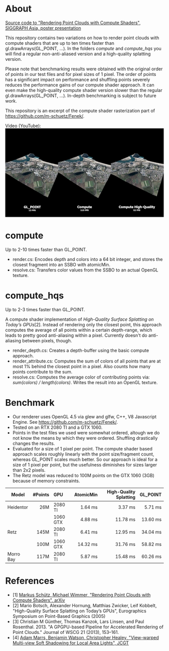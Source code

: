 # About

[Source code to "Rendering Point Clouds with Compute Shaders", SIGGRAPH Asia, poster presentation](https://www.cg.tuwien.ac.at/research/publications/2019/SCHUETZ-2019-PCC/)

This repository contains two variations on how to render point clouds with compute shaders that are up to ten times faster than gl.drawArrays(GL_POINT, ...). In the folders _compute_ and _compute_hqs_ you will find a regular non-anti-aliased version and a high-quality splatting version.

Please note that benchmarking results were obtained with the original order of points in our test files and for pixel sizes of 1 pixel. The order of points has a significant impact on performance and shuffling points severely reduces the performance gains of our compute shader approach. It can even make the high-quality compute shader version slower than the regular gl.drawArrays(GL_POINT, ...). In-depth benchmarking is subject to future work. 

This repository is an excerpt of the compute shader rasterization part of https://github.com/m-schuetz/Fenek/. 

Video (YouTube):
<a href="https://youtu.be/TQNGajgeEvQ" target="_blank">
	<img src="./doc/video_smaller.jpg" width="959px">
</a>

# compute

Up to 2-10 times faster than GL_POINT.

* render.cs: Encodes depth and colors into a 64 bit integer, and stores the closest fragment into an SSBO with atomicMin. 
* resolve.cs: Transfers color values from the SSBO to an actual OpenGL texture.

# compute_hqs

Up to 2-3 times faster than GL_POINT.

A compute shader implementation of _High-Quality Surface Splatting on Today’s GPUs_[2]. Instead of rendering only the closest point, this approach computes the average of all points within a certain depth-range, which leads to pretty good anti-aliasing within a pixel. Currently doesn't do anti-aliasing between pixels, though.

* render_depth.cs: Creates a depth-buffer using the basic compute approach.
* render_attribute.cs: Computes the sum of colors of all points that are at most 1% behind the closest point in a pixel. Also counts how many points contribute to the sum.
* resolve.cs: Computes the average color of contributing points via: _sum(colors) / length(colors)_. Writes the result into an OpenGL texture.

# Benchmark

* Our renderer uses OpenGL 4.5 via glew and glfw, C++, V8 Javascript Engine. See https://github.com/m-schuetz/Fenek/.
* Tested on an RTX 2080 TI and a GTX 1060.
* Points in the test files we used were somewhat ordered, altough we do not know the means by which they were ordered. Shuffling drastically changes the results. 
* Evaluated for a size of 1 pixel per point. The compute shader based approach scales roughly linearly with the point size/fragment count, whereas GL_POINT scales much better. So our approach is ideal for a size of 1 pixel per point, but the usefulness diminishes for sizes larger than 2x2 pixels.
* The Retz model was reduced to 100M points on the GTX 1060 (3GB) because of memory constraints.

| Model         | #Points | GPU           | AtomicMin  | High-Quality Splatting | GL_POINT  |
| ------------  | -------:|:--------------| ----------:| ---------:| ---------:|
| Heidentor     |     26M | 2080 TI       |  1.64 ms   |   3.37 ms |   5.71 ms |
|               |         | 1060 GTX      |  4.88 ms   |  11.78 ms |  13.60 ms |
| Retz          |    145M | 2080 TI       |  6.41 ms   |  12.95 ms |  34.04 ms |
|               |    100M | 1060 GTX      | 14.32 ms   |  31.76 ms |  58.82 ms |
| Morro Bay     |    117M | 2080 TI       | 5.87 ms    |  15.48 ms |  60.26 ms |


# References

* [1] [Markus Schütz, Michael Wimmer, "Rendering Point Clouds with Compute Shaders", arXiv](https://arxiv.org/abs/1908.02681)
* [2] Mario Botsch, Alexander Hornung, Matthias Zwicker, Leif Kobbelt, "High-Quality Surface Splatting on Today’s GPUs", Eurographics Symposium on Point-Based Graphics (2005)
* [3] Christian M Günther, Thomas Kanzok, Lars Linsen, and Paul Rosenthal. 2013. "A GPGPU-based Pipeline for Accelerated Rendering of Point Clouds." Journal of WSCG 21 (2013), 153–161.
* [4] [Adam Marrs, Benjamin Watson, Christopher Healey, "View-warped Multi-view Soft Shadowing for Local Area Lights", JCGT](http://jcgt.org/published/0007/03/01/)

